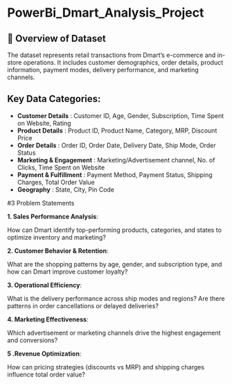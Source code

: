 # PowerBi_Dmart_Analysis_Project

## 🧾 Overview of Dataset
The dataset represents retail transactions from Dmart’s e-commerce and in-store operations.
It includes customer demographics, order details, product information, payment modes, delivery performance, and marketing channels.

## Key Data Categories:
- **Customer Details** : Customer ID, Age, Gender, Subscription, Time Spent on Website, Rating
- **Product Details** : Product ID, Product Name, Category, MRP, Discount Price
- **Order Details** : Order ID, Order Date, Delivery Date, Ship Mode, Order Status
- **Marketing & Engagement** : Marketing/Advertisement channel, No. of Clicks, Time Spent on Website
- **Payment & Fulfillment** : Payment Method, Payment Status, Shipping Charges, Total Order Value
- **Geography** : State, City, Pin Code

#3 Problem Statements

**1. Sales Performance Analysis**:

How can Dmart identify top-performing products, categories, and states to optimize inventory and marketing?

**2. Customer Behavior & Retention**:

What are the shopping patterns by age, gender, and subscription type, and how can Dmart improve customer loyalty?

**3. Operational Efficiency**:

What is the delivery performance across ship modes and regions?
Are there patterns in order cancellations or delayed deliveries?

**4. Marketing Effectiveness**:

Which advertisement or marketing channels drive the highest engagement and conversions?

**5 .Revenue Optimization**:

How can pricing strategies (discounts vs MRP) and shipping charges influence total order value?
